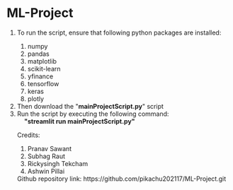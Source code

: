 # ML-Project
<ol>
<li>To run the script, ensure that following python packages are installed:</li>
<ol>
  <li>numpy
  </li>
    <li>pandas
  </li>
    <li>matplotlib
  </li>
    <li>scikit-learn
  </li>
    <li>yfinance
  </li>
    <li>tensorflow
  </li>
  <li>keras
  </li>
  <li>plotly
  </li>
</ol>
<li>Then download the "<b>mainProjectScript.py</b>" script</li>
<li>Run the script by executing the following command:</li>
&nbsp;&nbsp;&nbsp;&nbsp;<b>"streamlit run mainProjectScript.py"</b>

Credits:<ol>
<li>Pranav Sawant</li>
<li>Subhag Raut</li>
<li>Rickysingh Tekcham</li>
<li>Ashwin Pillai</li>
</ol>
Github repository link: https://github.com/pikachu202117/ML-Project.git
